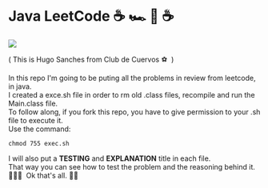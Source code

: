 # Java LeetCode  ☕️ 🏎 🚀 ☕️
<img src="https://media3.giphy.com/media/5zoxhCaYbdVHoJkmpf/giphy.gif">
<p>( This is Hugo Sanches from Club de Cuervos ⚽️ &nbsp)
<p>
    In this repo I'm going to be puting all the problems in review from leetcode, in java.
    <br />
    I created a exce.sh file in order to rm old .class files, recompile and run the Main.class file.
    <br/>
    To follow along, if you fork this repo, you have to give permission to your .sh file to execute it.<br/> Use the command:  
    
</p>

```
chmod 755 exec.sh
```

<p>
    I will also put a <strong>TESTING</strong> and <strong>EXPLANATION</strong> title
    in each file. <br/>
    That way you can see how to test the problem and the reasoning behind it. <br/>
    👨🏼‍💻&nbsp Ok that's all. 🖖🏼
</p>